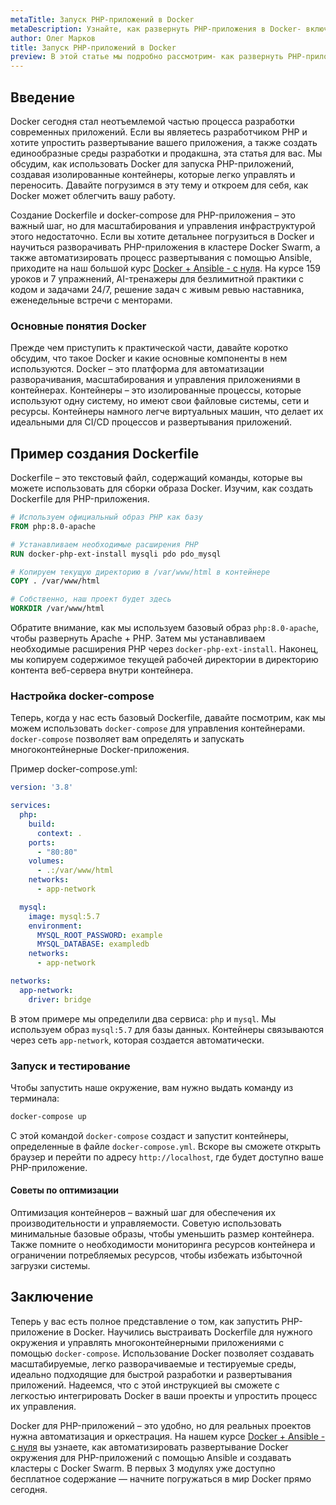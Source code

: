```yaml
---
metaTitle: Запуск PHP-приложений в Docker
metaDescription: Узнайте, как развернуть PHP-приложения в Docker- включая создание Dockerfile- настройку docker-compose и оптимизацию среды для разработки и продакшна
author: Олег Марков
title: Запуск PHP-приложений в Docker
preview: В этой статье мы подробно рассмотрим- как развернуть PHP-приложения в Docker. Используя пошаговые инструкции и примеры кода- вы научитесь создавать контейнеризированные среды для разработки и продакшна
---
```


## Введение

Docker сегодня стал неотъемлемой частью процесса разработки современных приложений. Если вы являетесь разработчиком PHP и хотите упростить развертывание вашего приложения, а также создать единообразные среды разработки и продакшна, эта статья для вас. Мы обсудим, как использовать Docker для запуска PHP-приложений, создавая изолированные контейнеры, которые легко управлять и переносить. Давайте погрузимся в эту тему и откроем для себя, как Docker может облегчить вашу работу.

Создание Dockerfile и docker-compose для PHP-приложения – это важный шаг, но для масштабирования и управления инфраструктурой этого недостаточно. Если вы хотите детальнее погрузиться в Docker и научиться разворачивать PHP-приложения в кластере Docker Swarm, а также автоматизировать процесс развертывания с помощью Ansible, приходите на наш большой курс [Docker + Ansible - с нуля](https://purpleschool.ru/course/docker). На курсе 159 уроков и 7 упражнений, AI-тренажеры для безлимитной практики с кодом и задачами 24/7, решение задач с живым ревью наставника, еженедельные встречи с менторами.

### Основные понятия Docker

Прежде чем приступить к практической части, давайте коротко обсудим, что такое Docker и какие основные компоненты в нем используются. Docker – это платформа для автоматизации разворачивания, масштабирования и управления приложениями в контейнерах. Контейнеры – это изолированные процессы, которые используют одну систему, но имеют свои файловые системы, сети и ресурсы. Контейнеры намного легче виртуальных машин, что делает их идеальными для CI/CD процессов и развертывания приложений.

## Пример создания Dockerfile

Dockerfile – это текстовый файл, содержащий команды, которые вы можете использовать для сборки образа Docker. Изучим, как создать Dockerfile для PHP-приложения.

```dockerfile
# Используем официальный образ PHP как базу
FROM php:8.0-apache

# Устанавливаем необходимые расширения PHP
RUN docker-php-ext-install mysqli pdo pdo_mysql

# Копируем текущую директорию в /var/www/html в контейнере
COPY . /var/www/html

# Собственно, наш проект будет здесь
WORKDIR /var/www/html
```

Обратите внимание, как мы используем базовый образ `php:8.0-apache`, чтобы развернуть Apache + PHP. Затем мы устанавливаем необходимые расширения PHP через `docker-php-ext-install`. Наконец, мы копируем содержимое текущей рабочей директории в директорию контента веб-сервера внутри контейнера.

### Настройка docker-compose

Теперь, когда у нас есть базовый Dockerfile, давайте посмотрим, как мы можем использовать `docker-compose` для управления контейнерами. `docker-compose` позволяет вам определять и запускать многоконтейнерные Docker-приложения. 

Пример docker-compose.yml:

```yaml
version: '3.8'

services:
  php:
    build:
      context: .
    ports:
      - "80:80"
    volumes:
      - .:/var/www/html
    networks:
      - app-network

  mysql:
    image: mysql:5.7
    environment:
      MYSQL_ROOT_PASSWORD: example
      MYSQL_DATABASE: exampledb
    networks:
      - app-network

networks:
  app-network:
    driver: bridge
```

В этом примере мы определили два сервиса: `php` и `mysql`. Мы используем образ `mysql:5.7` для базы данных. Контейнеры связываются через сеть `app-network`, которая создается автоматически.

### Запуск и тестирование

Чтобы запустить наше окружение, вам нужно выдать команду из терминала:

```bash
docker-compose up
```

С этой командой `docker-compose` создаст и запустит контейнеры, определенные в файле `docker-compose.yml`. Вскоре вы сможете открыть браузер и перейти по адресу `http://localhost`, где будет доступно ваше PHP-приложение.

#### Советы по оптимизации

Оптимизация контейнеров – важный шаг для обеспечения их производительности и управляемости. Советую использовать минимальные базовые образы, чтобы уменьшить размер контейнера. Также помните о необходимости мониторинга ресурсов контейнера и ограничении потребляемых ресурсов, чтобы избежать избыточной загрузки системы.

## Заключение

Теперь у вас есть полное представление о том, как запустить PHP-приложение в Docker. Научились выстраивать Dockerfile для нужного окружения и управлять многоконтейнерными приложениями с помощью `docker-compose`. Использование Docker позволяет создавать масштабируемые, легко разворачиваемые и тестируемые среды, идеально подходящие для быстрой разработки и развертывания приложений. Надеемся, что с этой инструкцией вы сможете с легкостью интегрировать Docker в ваши проекты и упростить процесс их управления.

Docker для PHP-приложений – это удобно, но для реальных проектов нужна автоматизация и оркестрация. На нашем курсе [Docker + Ansible - с нуля](https://purpleschool.ru/course/docker) вы узнаете, как автоматизировать развертывание Docker окружения для PHP-приложений с помощью Ansible и создавать кластеры с Docker Swarm. В первых 3 модулях уже доступно бесплатное содержание — начните погружаться в мир Docker прямо сегодня.
